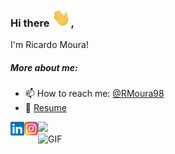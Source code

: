 ### Hi there <img src="/wave.gif" width="30px">, 
I'm Ricardo Moura!

<!--![YOUR github stats](https://github-readme-stats.vercel.app/api?username=RMoura98)-->
<h5> More about me: </h5>


- 📫 How to reach me: [@RMoura98](https://www.linkedin.com/in/RMoura98/)
- 📝 [Resume]()

<a href="https://www.linkedin.com/in/RMoura98/">
  <img align="left" alt="Moura's Linkedin" width="22px" src="/linkedin.svg" />
</a>
<a href="https://www.instagram.com/rmoura98_/">
  <img align="left" alt="Moura's  Instagram" width="22px" src="/instagram.png" />
</a>
<div>
  <img src="https://visitor-badge.glitch.me/badge?page_id=RMoura98.RMoura98" />
</div>
<img alt="GIF" src="https://github.com/abhisheknaiidu/abhisheknaiidu/blob/master/code.gif?raw=true" width="500" height="320" />
